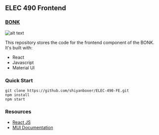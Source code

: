 
## ELEC 490 Frontend

### [BONK](https://elec49x.netlify.app/dashboard/app)
![alt text](https://github.com/shiyanboxer/ELEC-490-FE/blob/main/elec490.png)

This repository stores the code for the frontend component of the BONK. It's built with:
- React
- Javascript
- Material UI

### Quick Start
```
git clone https://github.com/shiyanboxer/ELEC-490-FE.git
npm install
npm start
```

### Resources
- [React JS](https://reactjs.org/)
- [MUI Documentation](https://docs.minimals.cc/introduction)